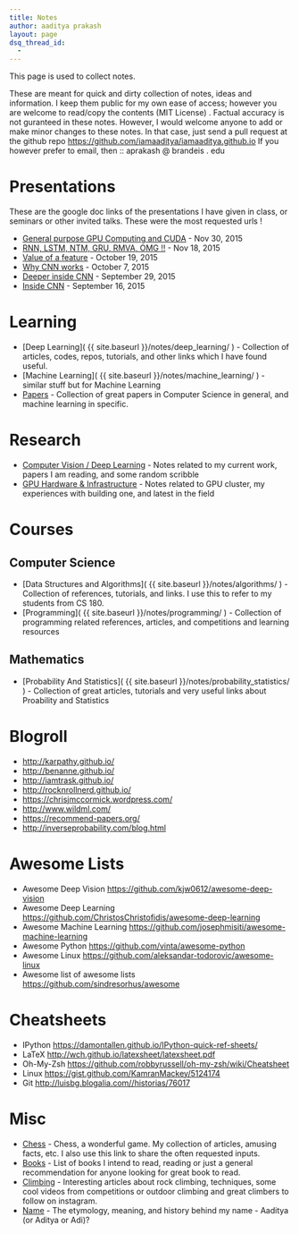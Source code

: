 ```yaml
---
title: Notes
author: aaditya prakash
layout: page
dsq_thread_id:
  - 
---
```


This page is used to collect notes.

These are meant for quick and dirty collection of notes, ideas and information. I keep them public for my own ease of access; however you are welcome to read/copy the contents (MIT License) . Factual accuracy is not guranteed in these notes.
However, I would welcome anyone to add or make minor changes to these notes. In that case, just send a pull request at the github repo https://github.com/iamaaditya/iamaaditya.github.io
If you however prefer to email, then :: aprakash   @     brandeis     .     edu  

# Presentations
 These are the google doc links of the presentations I have given in class, or seminars or other invited talks. These were the most requested urls !

 * [General purpose GPU Computing and CUDA]( https://docs.google.com/presentation/d/1E2eVPSQ_FDCuyIO1r3zLvGQ_-ykloWaIFGeZP8jD1H8/edit?usp=sharing )  - Nov 30, 2015
 * [RNN, LSTM, NTM, GRU, RMVA, OMG !!]( https://docs.google.com/presentation/d/1A_jCyXKX7-rJcmL3t56nCn9M6itDZ6nRRutyYFRSoSk/edit?usp=sharing )  - Nov 18, 2015 
 * [Value of a feature]( https://docs.google.com/presentation/d/13iXsfOVph8qGmNkCbio-96N7WCg4xKMmNmlPzUfotB8/edit?usp=sharing ) - October 19, 2015
 * [Why CNN works]( https://docs.google.com/presentation/d/18VOCWQX1Ux5LsK4paQ3kXS8gvJZbMNy8Mq7CbKq1Jv4/edit?usp=sharing )  - October 7, 2015
 * [Deeper inside CNN]( https://docs.google.com/presentation/d/1hjJTTzbRvmpRs2aZSXE5uWmVG2qJJOK9dFRXnajS7hs/edit?usp=sharing )  - September 29, 2015
 * [Inside CNN]( https://docs.google.com/presentation/d/1teHR6qIfd2e08uET1cIbmddH3dKYm1OfnTdJVBkdNps/edit?usp=sharing )  - September 16, 2015

# Learning
  * [Deep Learning]( {{ site.baseurl }}/notes/deep_learning/ ) - Collection of articles, codes, repos, tutorials, and other links which I have found useful.
  * [Machine Learning]( {{ site.baseurl }}/notes/machine_learning/ ) - similar stuff but for Machine Learning
  * [Papers]( {{site.baseurl}}/notes/papers/ ) - Collection of great papers in Computer Science in general, and machine learning in specific.

# Research
 * [Computer Vision / Deep Learning]( {{site.baseurl}}/notes/research/ ) - Notes related to my current work, papers I am reading, and some random scribble
 * [GPU Hardware & Infrastructure]( {{site.baseurl}}/notes/hardware/ ) - Notes related to GPU cluster, my experiences with building one, and latest in the field

# Courses
## Computer Science
  * [Data Structures and Algorithms]( {{ site.baseurl }}/notes/algorithms/ ) - Collection of references, tutorials, and links. I use this to refer to my students from CS 180. 
  * [Programming]( {{ site.baseurl }}/notes/programming/ ) - Collection of programming related references, articles, and competitions and learning resources

## Mathematics
  * [Probability And Statistics]( {{ site.baseurl }}/notes/probability_statistics/ ) - Collection of great articles, tutorials and very useful links about Proability and Statistics

# Blogroll
  * <http://karpathy.github.io/>
  * <http://benanne.github.io/>
  * <http://iamtrask.github.io/>
  * <http://rocknrollnerd.github.io/>
  * <https://chrisjmccormick.wordpress.com/>
  * <http://www.wildml.com/>
  * <https://recommend-papers.org/>
  * <http://inverseprobability.com/blog.html>

# Awesome Lists
  * Awesome Deep Vision <https://github.com/kjw0612/awesome-deep-vision>
  * Awesome Deep Learning <https://github.com/ChristosChristofidis/awesome-deep-learning>
  * Awesome Machine Learning <https://github.com/josephmisiti/awesome-machine-learning>
  * Awesome Python <https://github.com/vinta/awesome-python>
  * Awesome Linux <https://github.com/aleksandar-todorovic/awesome-linux>
  * Awesome list of awesome lists <https://github.com/sindresorhus/awesome>

# Cheatsheets
  * IPython <https://damontallen.github.io/IPython-quick-ref-sheets/>
  * LaTeX <http://wch.github.io/latexsheet/latexsheet.pdf>
  * Oh-My-Zsh <https://github.com/robbyrussell/oh-my-zsh/wiki/Cheatsheet>
  * Linux <https://gist.github.com/KamranMackey/5124174>
  * Git <http://luisbg.blogalia.com//historias/76017>

# Misc
  * [Chess]( {{site.baseurl}}/notes/chess/ ) - Chess, a wonderful game. My collection of articles, amusing facts, etc. I also use this link to share the often requested inputs.
  * [Books]( {{site.baseurl}}/notes/books/ ) - List of books I intend to read, reading or just a general recommendation for anyone looking for great book to read.
  * [Climbing]( {{site.baseurl}}/notes/climbing/ ) - Interesting articles about rock climbing, techniques, some cool videos from competitions or outdoor climbing and great climbers to follow on instagram.
  * [Name]( {{site.baseurl}}/notes/name/ ) - The etymology, meaning, and history behind my name - Aaditya (or Aditya or Adi)?
